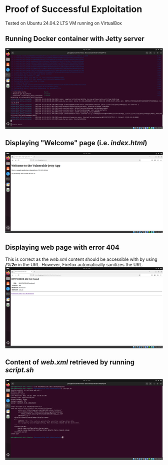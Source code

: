 # Proof of Successful Exploitation
Tested on Ubuntu 24.04.2 LTS VM running on VirtualBox

## Running Docker container with Jetty server
![Alt text](./1.png)

## Displaying "Welcome" page (i.e. _index.html_)
![Alt text](./2.png)

## Displaying web page with error 404
This is correct as the _web.xml_ content should be accessible with by using **/%2e** in the URL. However, Firefox automatically sanitizes the URL.
![Alt text](./3.png)

## Content of _web.xml_ retrieved by running _script.sh_
![Alt text](./4.png)